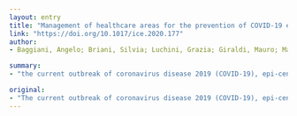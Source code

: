 ```yaml
---
layout: entry
title: "Management of healthcare areas for the prevention of COVID-19 emergency in an Italian teaching hospital (Pisa, Tuscany): A hospital renovation plan"
link: "https://doi.org/10.1017/ice.2020.177"
author:
- Baggiani, Angelo; Briani, Silvia; Luchini, Grazia; Giraldi, Mauro; Martino, Maria Carola; Porretta, Andrea; Totaro, Michele; Privitera, Gaetano

summary:
- "the current outbreak of coronavirus disease 2019 (COVID-19), epi-centred in Wuhan (China) has spread to over 160 worldwide countries in less than three months. From February 21st to March 24 st 69176 cases have been confirmed with 6820 deaths. Tuscany Region has registered 2699 cases with 918 hospitalized patient."

original:
- "The current outbreak of coronavirus disease 2019 (COVID-19), epi-centred in Wuhan (China) from December 2019, has spread to over 160 worldwide countries in less than three months. In March 2020, the World Health Organization (WHO) defined this outbreak as a pandemic emergency, which need strategies aimed to manage the infectious risk implementing social distancing measures and borders closure  In Italy a cluster of cases started in Lombardy on February 21st . From the beginning of March, the virus had spread to all Italian Regions. From February 21st to March 24 st a total of 69176 cases have been confirmed with 6820 deaths. Tuscany Region has registered 2699 cases with 918 hospitalized patient. 244/918 (27%) of patient present respiratory failure and require specific cares in Intensive Care Units (ICUs) (3). Considering the limited bed number in ICU, we describe the technical emergency measures adopted by a 1081-bed teaching hospital located in Pisa district (Tuscany, Italy), aimed to prevent the hospital overcrowding by COVID-19 patients."
---
```


